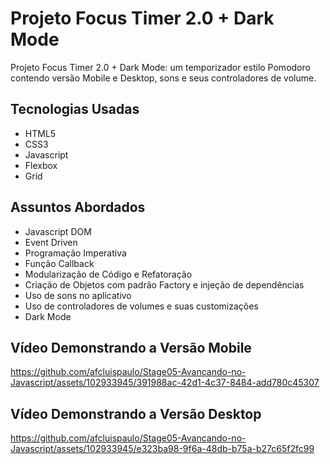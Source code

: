 # Projeto Focus Timer 2.0 + Dark Mode
<p> Projeto Focus Timer 2.0 + Dark Mode: um temporizador estilo Pomodoro contendo versão Mobile e Desktop, sons e seus controladores de volume.</p>

## Tecnologias Usadas
<ul>
    <li>HTML5</li>
    <li>CSS3</li>
    <li>Javascript</li>
    <li>Flexbox</li>
    <li>Grid</li>
</ul>

## Assuntos Abordados
<ul>
    <li>Javascript DOM</li>
    <li>Event Driven</li>
    <li>Programação Imperativa</li>
    <li>Função Callback</li>
    <li>Modularização de Código e Refatoração</li>
    <li>Criação de Objetos com padrão Factory e injeção de dependências</li>
    <li>Uso de sons no aplicativo</li>
    <li>Uso de controladores de volumes e suas customizações</li>
    <li>Dark Mode</li>
</ul>

## Vídeo Demonstrando a Versão Mobile
https://github.com/afcluispaulo/Stage05-Avancando-no-Javascript/assets/102933945/391988ac-42d1-4c37-8484-add780c45307

## Vídeo Demonstrando a Versão Desktop
https://github.com/afcluispaulo/Stage05-Avancando-no-Javascript/assets/102933945/e323ba98-9f6a-48db-b75a-b27c65f2fc99

